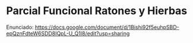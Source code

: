 # Parcial Funcional Ratones y Hierbas
Enunciado: https://docs.google.com/document/d/1Bishi92f5euhpSBD-epQznFdteW6SDD8IQpL-U_Q1I8/edit?usp=sharing

